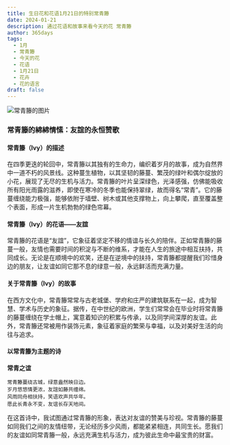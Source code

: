```yaml
---
title: 生日花和花语1月21日的特别常青籐
date: 2024-01-21
description: 通过花语和故事来看今天的花 常青籐
author: 365days
tags:
  - 1月
  - 常青籐
  - 今天的花
  - 花语
  - 1月21日
  - 花卉
  - 花的语言
draft: false
---
```



![常青籐的图片](https://cdn.pixabay.com/photo/2017/03/05/18/09/texture-2119303_1280.jpg#center)


### 常青籐的綿綿情愫：友誼的永恒赞歌

#### 常青籐（Ivy）的描述

在四季更迭的轮回中，常青籐以其独有的生命力，编织着岁月的故事，成为自然界中一道不朽的风景线。这种蔓生植物，以其坚韧的藤蔓、繁茂的绿叶和偶尔绽放的小花，展现了无尽的生机与活力。常青籐的叶片呈深绿色，光泽感强，仿佛能吸收所有阳光雨露的滋养，即使在寒冷的冬季也能保持翠绿，故而得名“常青”。它的藤蔓缠绕能力极强，能够依附于墙壁、树木或其他支撑物上，向上攀爬，直至覆盖整个表面，形成一片生机勃勃的绿色帘幕。

#### 常青籐（Ivy）的花语——友誼

常青籐的花语是“友誼”，它象征着坚定不移的情谊与长久的陪伴。正如常青籐的藤蔓一般，友情也需要时间的积淀与不断的维系，才能在人生的旅途中相互扶持，共同成长。无论是在顺境中的欢笑，还是在逆境中的扶持，常青籐都提醒我们珍惜身边的朋友，让友谊如同它那不息的绿意一般，永远鲜活而充满力量。

#### 关于常青籐（Ivy）的故事

在西方文化中，常青籐常常与古老城堡、学府和庄严的建筑联系在一起，成为智慧、学术与历史的象征。据传，在中世纪的欧洲，学生们常常会在毕业时将常青籐的藤蔓缠绕在学士帽上，寓意着知识的积累与传承，以及同学间深厚的友谊。此外，常青籐还常被用作装饰元素，象征着家庭的繁荣与幸福，以及对美好生活的向往与追求。

#### 以常青籐为主题的诗

**常青之谊**

	常青籐蔓绕古城，绿意盎然映日边。  
	岁月悠悠情更浓，友誼如藤共缠绵。  
	风雨同舟相扶持，笑语欢声共华年。  
	愿此长青永不变，友谊长存天地间。

在这首诗中，我试图通过常青籐的形象，表达对友谊的赞美与珍视。常青籐的藤蔓如同我们之间的友情纽带，无论经历多少风雨，都能紧紧相连，共同生长。愿我们的友谊如同常青籐一般，永远充满生机与活力，成为彼此生命中最宝贵的财富。



